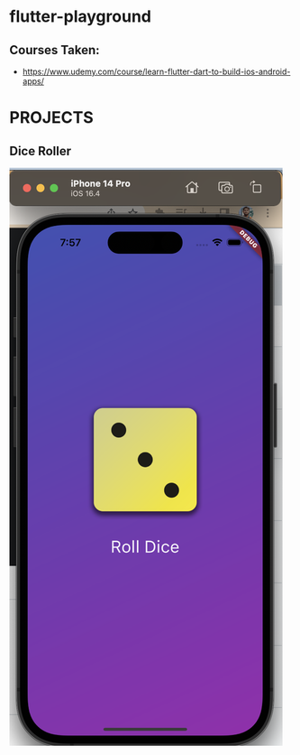 # flutter-playground

## Courses Taken:
- https://www.udemy.com/course/learn-flutter-dart-to-build-ios-android-apps/


# PROJECTS

## Dice Roller
![Dice Roller](documentation/DiceRoller.png)
